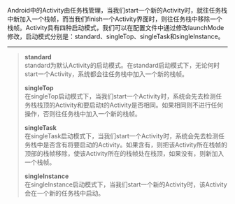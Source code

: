 Android中的Activity由任务栈管理，当我们start一个新的Activity时，就往任务栈中新加入一个栈帧，而当我们finish一个Activity界面时，则往任务栈中移除一个栈帧。Activity具有四种启动模式，我们可以在配置文件中通过修改launchMode修改，启动模式分别是：standard、singleTop、singleTask和singleInstance。

---

> **standard**  
> standard为默认Activity的启动模式。在standard启动模式下，无论何时start一个Activity，系统都会往任务栈中加入一个新的栈帧。
>
> **singleTop**  
> 在singleTop启动模式下，当我们start一个Activity时，系统会先去检测任务栈栈顶的Activity和要启动t的Activity是否相同。如果相同则不进行任何操作，否则往任务栈中加入一个新的栈帧。
>
> **singleTask**  
> 在singleTask启动模式下，当我们start一个Activity时，系统会先去检测任务栈中是否含有将要启动的Activity。如果含有，则把该Activity所在栈帧的顶部的栈帧移除，使该Activity所在的栈帧处在栈顶，如果没有，则新加入一个栈帧。
>
> **singleInstance**  
> 在singleInstance启动模式下，当我们start一个新的Activity时，该Activity会在一个新的任务栈中启动。




